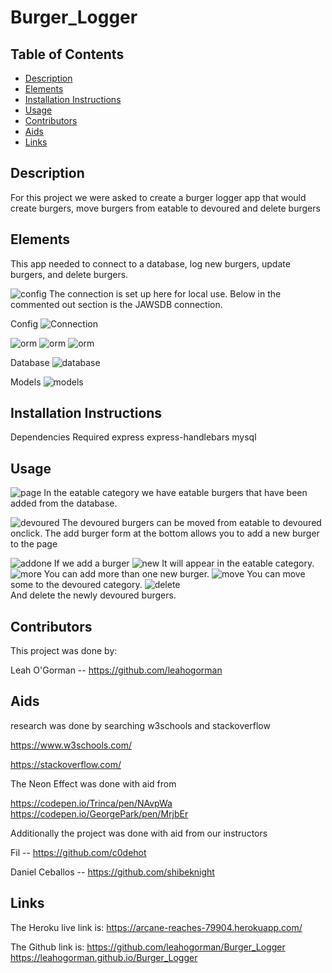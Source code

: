 # Burger_Logger


## **Table of Contents** 

  - [Description](#description)
  - [Elements](#elements)
  - [Installation Instructions](#installation)
  - [Usage](#usage)
  - [Contributors](#contributors)
  - [Aids](#aids)
  - [Links](#links)


## **Description**
For this project we were asked to create a burger logger app that would create burgers, move burgers from eatable to devoured and delete burgers

## **Elements**

This app needed to connect to a database, log new burgers, update burgers, and delete burgers.

![config](public/assets/img/config.jpg)
The connection is set up here for local use. Below in the commented out section is the JAWSDB connection.

Config 
![Connection](public/assets/img/config.jpg)

![orm](public/assets/img/orm1.jpg)
![orm](public/assets/img/orm2.jpg)
![orm](public/assets/img/orm3.jpg)

Database
![database](public/assets/img/database.jpg)

Models
![models](public/assets/img/models.jpg)


## **Installation Instructions**
Dependencies Required
express
express-handlebars
mysql

## **Usage**

![page](public/assets/img/burgers.jpg)
In the eatable category we have eatable burgers that have been added from the database.

![devoured](public/assets/img/devoured.jpg)
The devoured burgers can be moved from eatable to devoured onclick. 
The add burger form at the bottom allows you to add a new burger to the page

![addone](public/assets/img/addone.jpg)
If we add a burger
![new](public/assets/img/ultimeatum.jpg)
It will appear in the eatable category.
![more](public/assets/img/more.jpg)
You can add more than one new burger.
![move](public/assets/img/move.jpg)
You can move some to the devoured category.
![delete](public/assets/img/Delete.jpg)  
And delete the newly devoured burgers.


## **Contributors**
This project was done by:

Leah O'Gorman -- https://github.com/leahogorman

## **Aids**
research was done by searching w3schools and stackoverflow

https://www.w3schools.com/

https://stackoverflow.com/

The Neon Effect was done with aid from

https://codepen.io/Trinca/pen/NAvpWa
https://codepen.io/GeorgePark/pen/MrjbEr

Additionally the project was done with aid from our instructors

Fil -- https://github.com/c0dehot

Daniel Ceballos -- https://github.com/shibeknight

## **Links**

The Heroku live link is: https://arcane-reaches-79904.herokuapp.com/

The Github link is: https://github.com/leahogorman/Burger_Logger
                    https://leahogorman.github.io/Burger_Logger

